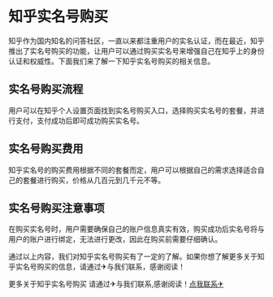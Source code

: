 # 知乎实名号购买

知乎作为国内知名的问答社区，一直以来都注重用户的实名认证，而在最近，知乎推出了实名号购买的功能，让用户可以通过购买实名号来增强自己在知乎上的身份认证和权威性。下面我们来了解一下知乎实名号购买的相关信息。

## 实名号购买流程

用户可以在知乎个人设置页面找到实名号购买入口，选择购买实名号的套餐，并进行支付，支付成功后即可成功购买实名号。

## 实名号购买费用

知乎实名号的购买费用根据不同的套餐而定，用户可以根据自己的需求选择适合自己的套餐进行购买，价格从几百元到几千元不等。

## 实名号购买注意事项

在购买实名号时，用户需要确保自己的账户信息真实有效，购买成功后实名号将与用户的账户进行绑定，无法进行更改，因此在购买前需要仔细确认。

通过以上内容，我们对知乎实名号购买有了一定的了解。如果你想了解更多关于知乎实名号购买的信息，请通过✈与我们联系，感谢阅读！

更多关于知乎实名号购买 请通过✈与我们联系,感谢阅读！[点我联系✈](https://dl.G208.com)